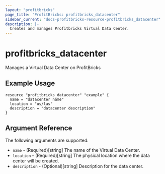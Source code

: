 ```yaml
---
layout: "profitbricks"
page_title: "ProfitBricks: profitbricks_datacenter"
sidebar_current: "docs-profitbricks-resource-profitbricks_datacenter"
description: |-
  Creates and manages Profitbricks Virtual Data Center.
---
```


# profitbricks\_datacenter

Manages a Virtual Data Center on ProfitBricks

## Example Usage

```
resource "profitbricks_datacenter" "example" {
  name = "datacenter name"
  location = "us/las"
  description = "datacenter description"
}
```

## Argument Reference

The following arguments are supported:

* `name` - (Required)[string] The name of the Virtual Data Center.
* `location` - (Required)[string] The physical location where the data center will be created. 
* `description` - (Optional)[string] Description for the data center.
